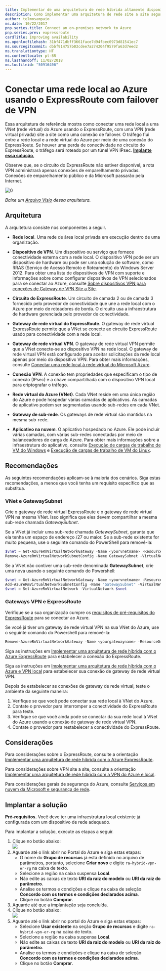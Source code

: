 ```yaml
---
title: Implementar de uma arquitetura de rede híbrida altamente disponível
description: Como implementar uma arquitetura de rede site a site segura que abranja uma rede virtual do Azure e uma rede local conectada usando o ExpressRoute com failover de gateway VPN.
author: telmosampaio
ms.date: 10/22/2017
pnp.series.title: Connect an on-premises network to Azure
pnp.series.prev: expressroute
cardTitle: Improving availability
ms.openlocfilehash: 31bf471dbff3661face7d94fbec0973d81541ec7
ms.sourcegitcommit: dbbf914757b03cdee7a274204f9579fa63d7eed2
ms.translationtype: HT
ms.contentlocale: pt-BR
ms.lasthandoff: 11/02/2018
ms.locfileid: "50916406"
---
```

# <a name="connect-an-on-premises-network-to-azure-using-expressroute-with-vpn-failover"></a>Conectar uma rede local ao Azure usando o ExpressRoute com failover de VPN

Essa arquitetura de referência mostra como conectar uma rede local a uma VNet (rede virtual) do Azure usando o ExpressRoute, com uma VPN (rede virtual privada) site a site como uma conexão de failover. O tráfego flui entre a rede local e a rede virtual do Azure por meio de uma conexão do ExpressRoute. Se houver uma perda de conectividade no circuito do ExpressRoute, o tráfego será roteado por um túnel VPN IPsec. [**Implante essa solução**.](#deploy-the-solution)

Observe que, se o circuito do ExpressRoute não estiver disponível, a rota VPN administrará apenas conexões de emparelhamento privadas. Conexões de emparelhamento público e da Microsoft passarão pela Internet. 

![[0]][0]

*Baixe um [Arquivo Visio][visio-download] dessa arquitetura.*

## <a name="architecture"></a>Arquitetura 

A arquitetura consiste nos componentes a seguir.

* **Rede local**. Uma rede de área local privada em execução dentro de uma organização.

* **Dispositivo de VPN**. Um dispositivo ou serviço que fornece conectividade externa com a rede local. O dispositivo VPN pode ser um dispositivo de hardware ou pode ser uma solução de software, como RRAS (Serviço de Acesso Remoto e Roteamento) do Windows Server 2012. Para obter uma lista de dispositivos de VPN com suporte e informações sobre como configurar dispositivos de VPN selecionados para se conectar ao Azure, consulte [Sobre dispositivos VPN para conexões de Gateway de VPN Site a Site][vpn-appliance].

* **Circuito do ExpressRoute**. Um circuito de camada 2 ou de camada 3 fornecido pelo provedor de conectividade que une a rede local com o Azure por meio de roteadores de borda. O circuito usa a infraestrutura de hardware gerenciada pelo provedor de conectividade.

* **Gateway de rede virtual do ExpressRoute**. O gateway de rede virtual ExpressRoute permite que a VNet se conecte ao circuito ExpressRoute usado para conectividade com a rede local.

* **Gateway de rede virtual VPN**. O gateway de rede virtual VPN permite que a VNet conecte-se ao dispositivo VPN na rede local. O gateway de rede virtual VPN está configurado para aceitar solicitações da rede local apenas por meio do dispositivo VPN. Para obter mais informações, consulte [Conectar uma rede local à rede virtual do Microsoft Azure][connect-to-an-Azure-vnet].

* **Conexão VPN**. A conexão tem propriedades que especificam o tipo de conexão (IPsec) e a chave compartilhada com o dispositivo VPN local para criptografar o tráfego.

* **Rede virtual do Azure (VNet)**. Cada VNet reside em uma única região do Azure e pode hospedar várias camadas de aplicativos. As camadas de aplicativo podem ser segmentadas usando sub-redes em cada VNet.

* **Gateway de sub-rede**. Os gateways de rede virtual são mantidos na mesma sub-rede.

* **Aplicativo na nuvem**. O aplicativo hospedado no Azure. Ele pode incluir várias camadas, com várias sub-redes conectadas por meio de balanceadores de carga do Azure. Para obter mais informações sobre a infraestrutura do aplicativo, consulte [Execução de cargas de trabalho de VM do Windows][windows-vm-ra] e [Execução de cargas de trabalho de VM do Linux][linux-vm-ra].

## <a name="recommendations"></a>Recomendações

As seguintes recomendações aplicam-se à maioria dos cenários. Siga estas recomendações, a menos que você tenha um requisito específico que as substitua.

### <a name="vnet-and-gatewaysubnet"></a>VNet e GatewaySubnet

Crie o gateway de rede virtual ExpressRoute e o gateway de rede virtual VPN na mesma VNet. Isso significa que eles devem compartilhar a mesma sub-rede chamada *GatewaySubnet*.

Se a VNet já incluir uma sub-rede chamada *GatewaySubnet*, garanta que ela tenha um espaço de endereço /27 ou maior. Se a sub-rede existente for muito pequena, use o seguinte comando do PowerShell para removê-la: 

```powershell
$vnet = Get-AzureRmVirtualNetworkGateway -Name <yourvnetname> -ResourceGroupName <yourresourcegroup>
Remove-AzureRmVirtualNetworkSubnetConfig -Name GatewaySubnet -VirtualNetwork $vnet
```

Se a VNet não contiver uma sub-rede denominada **GatewaySubnet**, crie uma nova usando o seguinte comando do Powershell:

```powershell
$vnet = Get-AzureRmVirtualNetworkGateway -Name <yourvnetname> -ResourceGroupName <yourresourcegroup>
Add-AzureRmVirtualNetworkSubnetConfig -Name "GatewaySubnet" -VirtualNetwork $vnet -AddressPrefix "10.200.255.224/27"
$vnet = Set-AzureRmVirtualNetwork -VirtualNetwork $vnet
```

### <a name="vpn-and-expressroute-gateways"></a>Gateways VPN e ExpressRoute

Verifique se a sua organização cumpre os [requisitos de pré-requisitos do ExpressRoute][expressroute-prereq] para se conectar ao Azure.

Se você já tiver um gateway de rede virtual VPN na sua VNet do Azure, use o seguinte comando do Powershell para removê-la:

```powershell
Remove-AzureRmVirtualNetworkGateway -Name <yourgatewayname> -ResourceGroupName <yourresourcegroup>
```

Siga as instruções em [Implementar uma arquitetura de rede híbrida com o Azure ExpressRoute][implementing-expressroute] para estabelecer a conexão do ExpressRoute.

Siga as instruções em [Implementar uma arquitetura de rede híbrida com o Azure e VPN local][implementing-vpn] para estabelecer sua conexão de gateway de rede virtual VPN.

Depois de estabelecer as conexões de gateway de rede virtual, teste o ambiente da seguinte maneira:

1. Verifique se que você pode conectar sua rede local à VNet do Azure.
2. Contate o provedor para interromper a conectividade do ExpressRoute para teste.
3. Verifique se que você ainda pode se conectar da sua rede local à VNet do Azure usando a conexão de gateway de rede virtual VPN.
4. Contate o provedor para restabelecer a conectividade do ExpressRoute.

## <a name="considerations"></a>Considerações

Para considerações sobre o ExpressRoute, consulte a orientação [Implementar uma arquitetura de rede híbrida com o Azure ExpressRoute][guidance-expressroute].

Para considerações sobre VPN site a site, consulte a orientação [Implementar uma arquitetura de rede híbrida com a VPN do Azure e local][guidance-vpn].

Para considerações gerais de segurança do Azure, consulte [Serviços em nuvem da Microsoft e segurança de rede][best-practices-security].

## <a name="deploy-the-solution"></a>Implantar a solução

**Pré-requisitos.** Você deve ter uma infraestrutura local existente já configurada com um dispositivo de rede adequado.

Para implantar a solução, execute as etapas a seguir.

1. Clique no botão abaixo:<br><a href="https://portal.azure.com/#create/Microsoft.Template/uri/https%3A%2F%2Fraw.githubusercontent.com%2Fmspnp%2Freference-architectures%2Fmaster%2Fhybrid-networking%2Fexpressroute-vpn-failover%2Fazuredeploy.json" target="_blank"><img src="https://azuredeploy.net/deploybutton.png"/></a>
2. Aguarde até o link abrir no Portal do Azure e siga estas etapas:   
   * O nome do **Grupo de recursos** já está definido no arquivo de parâmetros, portanto, selecione **Criar novo** e digite `ra-hybrid-vpn-er-rg` na caixa de texto.
   * Selecione a região na caixa suspensa **Local**.
   * Não edite as caixas de texto **URI da raiz do modelo** ou **URI da raiz do parâmetro**.
   * Analise os termos e condições e clique na caixa de seleção **Concordo com os termos e condições declarados acima**.
   * Clique no botão **Comprar**.
3. Aguarde até que a implantação seja concluída.
4. Clique no botão abaixo:<br><a href="https://portal.azure.com/#create/Microsoft.Template/uri/https%3A%2F%2Fraw.githubusercontent.com%2Fmspnp%2Freference-architectures%2Fmaster%2Fhybrid-networking%2Fexpressroute-vpn-failover%2Fazuredeploy-expressRouteCircuit.json" target="_blank"><img src="https://azuredeploy.net/deploybutton.png"/></a>
5. Aguarde até o link abrir no portal do Azure e siga estas etapas:
   * Selecione **Usar existente** na seção **Grupo de recursos** e digite `ra-hybrid-vpn-er-rg` na caixa de texto.
   * Selecione a região na caixa suspensa **Local**.
   * Não edite as caixas de texto **URI da raiz do modelo** ou **URI da raiz do parâmetro**.
   * Analise os termos e condições e clique na caixa de seleção **Concordo com os termos e condições declarados acima**.
   * Clique no botão **Comprar**.

<!-- links -->

[windows-vm-ra]: ../virtual-machines-windows/index.md
[linux-vm-ra]: ../virtual-machines-linux/index.md


[resource-manager-overview]: /azure/azure-resource-manager/resource-group-overview
[vpn-appliance]: /azure/vpn-gateway/vpn-gateway-about-vpn-devices
[azure-vpn-gateway]: /azure/vpn-gateway/vpn-gateway-about-vpngateways
[connect-to-an-Azure-vnet]: https://technet.microsoft.com/library/dn786406.aspx
[expressroute-prereq]: /azure/expressroute/expressroute-prerequisites
[implementing-expressroute]: ./expressroute.md
[implementing-vpn]: ./vpn.md
[guidance-expressroute]: ./expressroute.md
[guidance-vpn]: ./vpn.md
[best-practices-security]: /azure/best-practices-network-security
[visio-download]: https://archcenter.blob.core.windows.net/cdn/hybrid-network-architectures.vsdx
[0]: ./images/expressroute-vpn-failover.png "Arquitetura de rede híbrida altamente disponível usando o gateway VPN e ExpressRoute"
